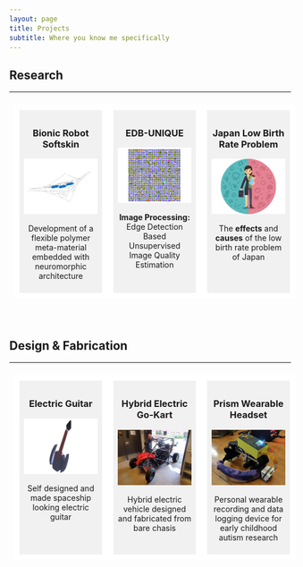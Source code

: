 ```yaml
---
layout: page
title: Projects
subtitle: Where you know me specifically
---
```


## Research

---

<div class="row">
  <div class="column">
    <h3>Bionic Robot Softskin</h3>
    <a href="/projects/bionic-robot-softskin/"><img src="/img/projects/bionic-robot-softskin.png" alt="Bionic Robot Softskin" style="width:100%"></a>
    <p>Development of a flexible polymer meta-material embedded with neuromorphic architecture</p>
  </div>

  <div class="column">
    <h3>EDB-UNIQUE</h3>
    <a href="/projects/edb-unique/"><img src="/img/projects/edb-unique.png" alt="EDB-UNIQUE" style="width:100%"></a>
    <p><b>Image Processing:</b> <br/> Edge Detection Based Unsupervised Image Quality Estimation</p>
  </div>

  <div class="column">
    <h3>Japan Low Birth Rate Problem</h3>
    <a href="/projects/low-birth-rate-problem-of-japan/"><img src="/img/projects/low-birth-rate-problem-of-japan.png" alt="Low Birth Rate Problem of Japan" style="width:100%"></a>
    <p>The <b>effects</b> and <b>causes</b> of the low birth rate problem of Japan</p>
  </div>
</div>

<br />

<br />

## Design & Fabrication

---

<div class="row">
  <div class="column">
    <h3>Electric Guitar</h3>
    <a href="/projects/electric-guitar/"><img src="/img/projects/electric-guitar.png" alt="Electric Guitar" style="width:100%"></a>
    <p>Self designed and made spaceship looking electric guitar</p>
  </div>

  <div class="column">
    <h3>Hybrid Electric Go-Kart</h3>
    <a href="/projects/hybrid-electric-go-kart/"><img src="/img/projects/hybrid-electric-go-kart.jpg" alt="Hybrid Electric Go-Kart" style="width:100%"></a>
    <p>Hybrid electric vehicle designed and fabricated from bare chasis</p>
  </div>

  <div class="column">
    <h3>Prism Wearable Headset</h3>
    <a href="/projects/prism-wearable-headset/"><img src="/img/projects/prism-wearable-headset.png" alt="Prism Wearable Headset" style="width:100%"></a>
    <p>Personal wearable recording and data logging device for early childhood autism research</p>
  </div>
</div>

<style>

  .row,
  .row > .column {
    padding: 8px;
  }

  .row {
    display: table;
    width: 100%;
  }

  /* Create four equal columns that floats next to each other */
  .column {
    background-color: #f1f1f1;
    display: table-cell;
    width: 33%;
    border: 10px solid white;
  }

  h3{
    text-align: center;
  }
  
  p{
    text-align: center;
  }

  @media only screen and (max-width: 600px) {
    .column { 
      display: block;
      width: 100%;
    }
  }

</style>